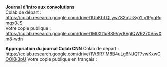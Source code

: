 **Journal d'intro aux convolutions**  
Colab de départ : https://colab.research.google.com/drive/1UbKbTQLywZ8XqUr8yYLp1PgqRqmqx0JS  
Votre copie publique : https://colab.research.google.com/drive/1M0Xt1uB89Vyr8VgIQWR270V5vXm8-wdn

**Appropriation du journal Colab CNN**
Colab de départ : https://colab.research.google.com/drive/1Vt6R7lM8B4uLg6NJQT7vwKxwGOOKk3pU
Votre copie publique en français : 
